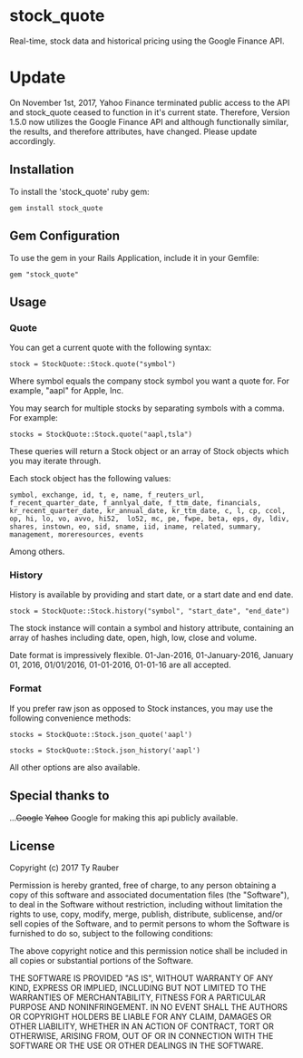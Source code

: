 # stock_quote

Real-time, stock data and historical pricing using the Google Finance API.

# Update

On November 1st, 2017, Yahoo Finance terminated public access to the API and stock_quote ceased to function in it's current state.  Therefore, Version 1.5.0 now utilizes the Google Finance API and although functionally similar, the results, and therefore attributes, have changed. Please update accordingly.

## Installation

To install the 'stock_quote' ruby gem:

`gem install stock_quote`

## Gem Configuration

To use the gem in your Rails Application, include it in your Gemfile:

`gem "stock_quote"`

## Usage

### Quote

You can get a current quote with the following syntax:

`stock = StockQuote::Stock.quote("symbol")`

Where symbol equals the company stock symbol you want a quote for. For example, "aapl" for Apple, Inc.

You may search for multiple stocks by separating symbols with a comma. For example:

`stocks = StockQuote::Stock.quote("aapl,tsla")`

These queries will return a Stock object or an array of Stock objects which you may iterate through. 

Each stock object has the following values:

`symbol, exchange, id, t, e, name, f_reuters_url, f_recent_quarter_date, f_annlyal_date, f_ttm_date, financials, kr_recent_quarter_date, kr_annual_date, kr_ttm_date, c, l, cp, ccol, op, hi, lo, vo, avvo, hi52,  lo52, mc, pe, fwpe, beta, eps, dy, ldiv, shares, instown, eo, sid, sname, iid, iname, related, summary, management, moreresources, events`

Among others.

### History

History is available by providing and start date, or a start date and end date.

`stock = StockQuote::Stock.history("symbol", "start_date", "end_date")`

The stock instance will contain a symbol and history attribute, containing an array of hashes including date, open, high, low, close and volume.

Date format is impressively flexible. 01-Jan-2016, 01-January-2016, January 01, 2016, 01/01/2016, 01-01-2016, 01-01-16 are all accepted.

### Format

If you prefer raw json as opposed to Stock instances, you may use the following convenience methods:

`stocks = StockQuote::Stock.json_quote('aapl')`

`stocks = StockQuote::Stock.json_history('aapl')`

All other options are also available.


## Special thanks to

...~~Google~~ ~~Yahoo~~ Google for making this api publicly available.

## License

Copyright (c) 2017 Ty Rauber

Permission is hereby granted, free of charge, to any person obtaining a copy
of this software and associated documentation files (the "Software"), to deal
in the Software without restriction, including without limitation the rights
to use, copy, modify, merge, publish, distribute, sublicense, and/or sell
copies of the Software, and to permit persons to whom the Software is
furnished to do so, subject to the following conditions:

The above copyright notice and this permission notice shall be included in
all copies or substantial portions of the Software.

THE SOFTWARE IS PROVIDED "AS IS", WITHOUT WARRANTY OF ANY KIND, EXPRESS OR
IMPLIED, INCLUDING BUT NOT LIMITED TO THE WARRANTIES OF MERCHANTABILITY,
FITNESS FOR A PARTICULAR PURPOSE AND NONINFRINGEMENT. IN NO EVENT SHALL THE
AUTHORS OR COPYRIGHT HOLDERS BE LIABLE FOR ANY CLAIM, DAMAGES OR OTHER
LIABILITY, WHETHER IN AN ACTION OF CONTRACT, TORT OR OTHERWISE, ARISING FROM,
OUT OF OR IN CONNECTION WITH THE SOFTWARE OR THE USE OR OTHER DEALINGS IN
THE SOFTWARE.
